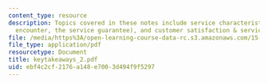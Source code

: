 ```yaml
---
content_type: resource
description: Topics covered in these notes include service characteristics (the service
  encounter, the service guarantee), and customer satisfaction & service quality.
file: /media/https%3A/open-learning-course-data-rc.s3.amazonaws.com/15-778-management-of-supply-networks-for-products-and-services-summer-2004/ebf4c2cf2176a148e7003d494f9f5297_keytakeaways_2.pdf
file_type: application/pdf
resourcetype: Document
title: keytakeaways_2.pdf
uid: ebf4c2cf-2176-a148-e700-3d494f9f5297
---
```


